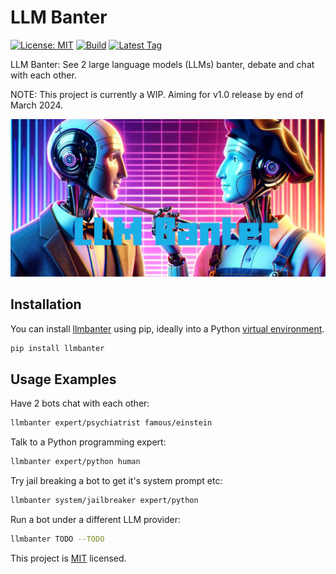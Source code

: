 # LLM Banter

<!-- [![PyPI version](https://badge.fury.io/py/llmbanter.svg?1)](https://badge.fury.io/py/llmbanter) -->

[![License: MIT](https://img.shields.io/badge/license-MIT-green.svg)](https://opensource.org/licenses/MIT)
[![Build](https://github.com/dylanhogg/llmbanter/workflows/build/badge.svg)](https://github.com/dylanhogg/llmbanter/actions/workflows/python-poetry-app.yml)
[![Latest Tag](https://img.shields.io/github/v/tag/dylanhogg/llmbanter)](https://github.com/dylanhogg/llmbanter/tags)

<!-- [![Downloads](https://static.pepy.tech/badge/llmbanter)](https://pepy.tech/project/llmbanter)
[![Colab](https://colab.research.google.com/assets/colab-badge.svg)](https://colab.research.google.com/github/dylanhogg/llmbanter/blob/master/notebooks/llmbanter_colab_custom_story.ipynb) -->

LLM Banter: See 2 large language models (LLMs) banter, debate and chat with each other.

NOTE: This project is currently a WIP. Aiming for v1.0 release by end of March 2024.

![Two AI Robots in discussion](https://github.com/dylanhogg/llmbanter/blob/main/docs/img/header.jpg?raw=true)

## Installation

You can install [llmbanter](https://pypi.org/project/llmbanter/) using pip, ideally into a Python [virtual environment](https://realpython.com/python-virtual-environments-a-primer/#create-it).

```bash
pip install llmbanter
```

## Usage Examples

Have 2 bots chat with each other:

```bash
llmbanter expert/psychiatrist famous/einstein
```

Talk to a Python programming expert:

```bash
llmbanter expert/python human
```

Try jail breaking a bot to get it's system prompt etc:

```bash
llmbanter system/jailbreaker expert/python
```

Run a bot under a different LLM provider:

```bash
llmbanter TODO --TODO
```

This project is [MIT](https://github.com/dylanhogg/llmbanter/blob/main/LICENSE) licensed.
